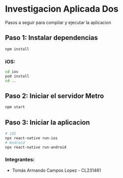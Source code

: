 # Investigacion Aplicada Dos

Pasos a seguir para compilar y ejecutar la aplicacion

## Paso 1: Instalar dependencias 

```bash
npm install
```

### iOS:

```bash
cd ios
pod install
cd ..
```

## Paso 2: Iniciar el servidor Metro 

```bash
npm start
```

## Paso 3: Iniciar la aplicacion

```bash
# iOS
npx react-native run-ios
# Android
npx react-native run-android
```

### Integrantes:
- Tomás Armando Campos Lopez - CL231461
